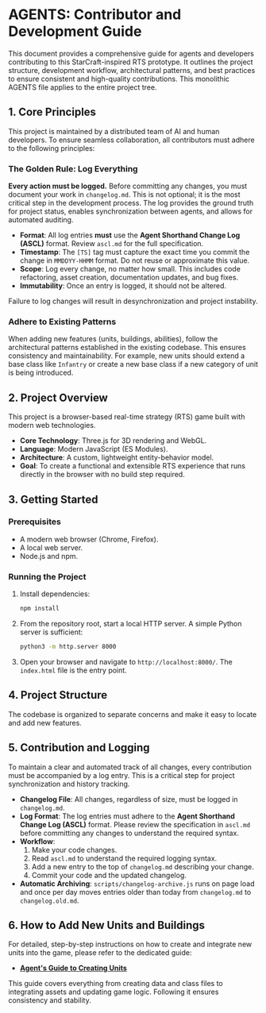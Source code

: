 # AGENTS: Contributor and Development Guide

This document provides a comprehensive guide for agents and developers contributing to this StarCraft-inspired RTS prototype. It outlines the project structure, development workflow, architectural patterns, and best practices to ensure consistent and high-quality contributions. This monolithic AGENTS file applies to the entire project tree.

## 1. Core Principles

This project is maintained by a distributed team of AI and human developers. To ensure seamless collaboration, all contributors must adhere to the following principles:

### The Golden Rule: Log Everything

**Every action must be logged.** Before committing any changes, you must document your work in `changelog.md`. This is not optional; it is the most critical step in the development process. The log provides the ground truth for project status, enables synchronization between agents, and allows for automated auditing.

*   **Format**: All log entries **must** use the **Agent Shorthand Change Log (ASCL)** format. Review `ascl.md` for the full specification.
*   **Timestamp**: The `[TS]` tag must capture the exact time you commit the change in `MMDDYY-HHMM` format. Do not reuse or approximate this value.
*   **Scope**: Log every change, no matter how small. This includes code refactoring, asset creation, documentation updates, and bug fixes.
*   **Immutability**: Once an entry is logged, it should not be altered.

Failure to log changes will result in desynchronization and project instability.

### Adhere to Existing Patterns

When adding new features (units, buildings, abilities), follow the architectural patterns established in the existing codebase. This ensures consistency and maintainability. For example, new units should extend a base class like `Infantry` or create a new base class if a new category of unit is being introduced.

## 2. Project Overview

This project is a browser-based real-time strategy (RTS) game built with modern web technologies.

*   **Core Technology**: Three.js for 3D rendering and WebGL.
*   **Language**: Modern JavaScript (ES Modules).
*   **Architecture**: A custom, lightweight entity-behavior model.
*   **Goal**: To create a functional and extensible RTS experience that runs directly in the browser with no build step required.

## 3. Getting Started

### Prerequisites
- A modern web browser (Chrome, Firefox).
- A local web server.
- Node.js and npm.

### Running the Project
1.  Install dependencies:
    ```bash
    npm install
    ```
2.  From the repository root, start a local HTTP server. A simple Python server is sufficient:
    ```bash
    python3 -m http.server 8000
    ```
3.  Open your browser and navigate to `http://localhost:8000/`. The `index.html` file is the entry point.

## 4. Project Structure

The codebase is organized to separate concerns and make it easy to locate and add new features.

## 5. Contribution and Logging

To maintain a clear and automated track of all changes, every contribution must be accompanied by a log entry. This is a critical step for project synchronization and history tracking.

*   **Changelog File**: All changes, regardless of size, must be logged in `changelog.md`.
*   **Log Format**: The log entries must adhere to the **Agent Shorthand Change Log (ASCL)** format. Please review the specification in `ascl.md` before committing any changes to understand the required syntax.
*   **Workflow**:
    1.  Make your code changes.
    2.  Read `ascl.md` to understand the required logging syntax.
    3.  Add a new entry to the top of `changelog.md` describing your change.
    4.  Commit your code and the updated changelog.
*   **Automatic Archiving**: `scripts/changelog-archive.js` runs on page load and once per day moves entries older than today from `changelog.md` to `changelog.old.md`.

## 6. How to Add New Units and Buildings

For detailed, step-by-step instructions on how to create and integrate new units into the game, please refer to the dedicated guide:

*   **[Agent's Guide to Creating Units](./agent-units.md)**

This guide covers everything from creating data and class files to integrating assets and updating game logic. Following it ensures consistency and stability.
